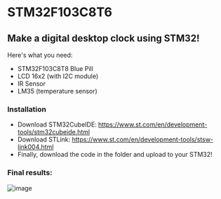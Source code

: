 # STM32F103C8T6

## Make a digital desktop clock using STM32!

Here's what you need:
- STM32F103C8T8 Blue Pill
- LCD 16x2 (with I2C module)
- IR Sensor
- LM35 (temperature sensor)

### Installation
- Download STM32CubeIDE: https://www.st.com/en/development-tools/stm32cubeide.html
- Download STLink: https://www.st.com/en/development-tools/stsw-link004.html
- Finally, download the code in the folder and upload to your STM32!

### Final results:
![image](https://github.com/user-attachments/assets/88b5ed36-c0b0-455f-82a1-5d2971ad86b3)
